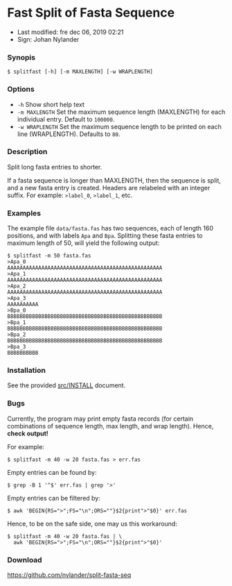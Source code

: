 # Fast Split of Fasta Sequence

- Last modified: fre dec 06, 2019  02:21
- Sign: Johan Nylander

### Synopis

    $ splitfast [-h] [-m MAXLENGTH] [-w WRAPLENGTH]

### Options

- `-h`  Show short help text
- `-m MAXLENGTH`  Set the maximum sequence length (MAXLENGTH) for each
  individual entry. Default to `100000`.
- `-w WRAPLENGTH` Set the maximum sequence length to be printed on each line
  (WRAPLENGTH). Defaults to `80`.

### Description

Split long fasta entries to shorter.

If a fasta sequence is longer than MAXLENGTH, then the sequence is split, and a
new fasta entry is created. Headers are relabeled with an integer suffix. For
example: `>label_0`, `>label_1`, etc.

### Examples

The example file `data/fasta.fas` has two sequences, each of length 160
positions, and with labels `Apa` and `Bpa`. Splitting these fasta
entries to maximum length of 50, will yield the following output:

    $ splitfast -m 50 fasta.fas
    >Apa_0
    AAAAAAAAAAAAAAAAAAAAAAAAAAAAAAAAAAAAAAAAAAAAAAAAAA
    >Apa_1
    AAAAAAAAAAAAAAAAAAAAAAAAAAAAAAAAAAAAAAAAAAAAAAAAAA
    >Apa_2
    AAAAAAAAAAAAAAAAAAAAAAAAAAAAAAAAAAAAAAAAAAAAAAAAAA
    >Apa_3
    AAAAAAAAAA
    >Bpa_0
    BBBBBBBBBBBBBBBBBBBBBBBBBBBBBBBBBBBBBBBBBBBBBBBBBB
    >Bpa_1
    BBBBBBBBBBBBBBBBBBBBBBBBBBBBBBBBBBBBBBBBBBBBBBBBBB
    >Bpa_2
    BBBBBBBBBBBBBBBBBBBBBBBBBBBBBBBBBBBBBBBBBBBBBBBBBB
    >Bpa_3
    BBBBBBBBBB

### Installation

See the provided [src/INSTALL](src/INSTALL) document.

### Bugs

Currently, the program may print empty fasta records (for certain combinations
of sequence length, max length, and wrap length). Hence, **check output!**

For example:

    $ splitfast -m 40 -w 20 fasta.fas > err.fas

Empty entries can be found by:

    $ grep -B 1 '^$' err.fas | grep '>'

Empty entries can be filtered by:

    $ awk 'BEGIN{RS=">";FS="\n";ORS=""}$2{print">"$0}' err.fas

Hence, to be on the safe side, one may us this workaround:

    $ splitfast -m 40 -w 20 fasta.fas | \
      awk 'BEGIN{RS=">";FS="\n";ORS=""}$2{print">"$0}'

### Download

<https://github.com/nylander/split-fasta-seq>

